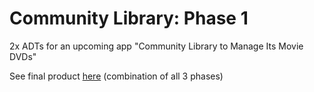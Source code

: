 # Community Library: Phase 1
2x ADTs for an upcoming app "Community Library to Manage Its Movie DVDs"

See final product [here](https://github.com/johnnymadigan/cab301-phase3) (combination of all 3 phases)
